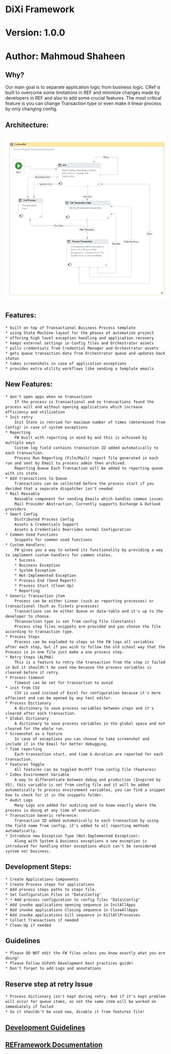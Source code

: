 # DiXi Framework

# Version: 1.0.0

# Author: Mahmoud Shaheen

## Why?
Our main goal is to separate application logic from business logic.
CRef is built to overcome some limitations in REF and minimize changes made by developers in REF and also to add some crucial features.
The most critical feature is you can change Transaction type or even make it linear process by only changing config.

## Architecture:
![](./Documentation/Main.jpg)

## Features:
	* built on top of Transactional Business Process template
	* using State Machine layout for the phases of automation project
	* offering high level exception handling and application recovery
	* keeps external settings in Config files and Orchestrator assets
	* pulls credentials from Credential Manager and Orchestrator assets
	* gets queue transaction data from Orchestrator queue and updates back status
	* takes screenshots in case of application exceptions
	* provides extra utility workflows like sending a template emails

## New Features:
	* don't open apps when no transactions
		If the process is transactional and no transactions found the process will end without opening applications which increase efficiency and utilization
	* Init retry
		Init State is retried for maximum number of times (determined from Config) in case of system exceptions
	* Reporting
  		FW built with reporting in mind by and this is achieved by multiple ways
		Custom log field contains transaction ID added automatically to each transaction.
		Process Run Reporting (File/Mail) report file generated in each run and sent by Email to process admin then archived.
		Reporting Queue Each Transaction will be added to reporting queue with its state.
	* Add transactions to Queue
		Transactions can be collected before the process start if you decided that a separate dispatcher isn't needed
	* Mail Reusable
		Reusable component for sending Emails which handles common issues
		Mail Provider Abstraction, Currently supports Exchange & Outlook providers
	* Smart Config
		Distributed Process Config
		Assets & Credentials Support
		Assets & Credentials Overrides normal Configuration
	* Common Used Functions
		Snippets for common used functions
	* Custom Handlers:
		FW gives you a way to extend its functionality by providing a way to implement custom handlers for common states.
		* Success
		* Business Exception
		* System Exception
		* Not-Implemented Exception
		* Process End (Send Report)
		* Process Start (Clean Up)
		* Reporting
	* Generic Transaction item
		Process can be either Linear (such as reporting processes) or transactional (Such as Tickets processes)
		Transactions can be either Queue or data-table and it's up to the developer to choose.
		Thransaction type is set from config file (Constants)
		Process step files snippets are provided and you choose the file according to transaction type.
	* Process Steps
		Process can be exploded to steps so the FW logs all variables after each step, but if you wish to follow the old school way that the Process is in one file just make a one process step.
	* Retry Steps (ALPHA)
		This is a feature to retry the transaction from the step it failed in but it shouldn't be used now because the process variables is cleared before it retry.
	* Process timeout
		Timeout can be set for transaction to avoid 
	* init from CSV
		CSV is used instead of Excel for configuration because it's more effecient and can be opened by any text editor.
	* Process Dictionary
		A dictionary to save process variables between steps and it's cleared after each transaction.
	* Global Dictionary
		A dictionary to save process variables in the global space and not cleared for the whole run.
	* Screenshot as a feature
		In case of exceptions you can choose to take screenshot and include it in the Email for better debugging.
	* Time reporting
		Each transaction start, end time & duration are reported for each transaction.
	* Features Toggle
		All features can be toggled On/Off from config file (Features)
	* IsDev Environment Variable
		A way to differentiate between debug and production (Inspired by VS), this variable is set from config file and it will be added automatically to process environment variables, you can find a snippet how to check for it in the snippets folder. 
	* Audit Logs
		Many Logs are added for auditing and to know exactly where the process is doing at any time of execution.
	* Transaction Generic reference:
		Transaction ID added automatically to each transaction by using the field name from config, it's added to all reporting methods automatically.
	* Introduce new Exception Type (Not-Implemented Exception):
		Along with System & business exceptions a new exception is introduced for handling other exceptions which can't be considered system nor business.

## Development Steps:
	* Create Applications Components
	* Create Process steps for applications
	* Add process steps paths to steps file.
	* Set Configuration Files in "Data\Config"
	* •	Add process configuration to config files "Data\Config"
	* Add invoke applications opening sequence in InitAllApps
	* Add invoke applications Closing sequence in CloseAllApps
	* Add invoke applications kill sequence in KillAllProcesses
	* Collect Transactions if needed 
	* Clean-Up if needed

## Guidelines
	* Please DO NOT edit the FW files unless you know exactly what you are doing!
	* Please Follow UiPath Development best practices guide!
	* Don't forget to add Logs and annotations

## Reserve step at retry Issue
	* Process dictionary isn't kept during retry. And if it's kept problem will occur for queue items, as not the same item will be worked on immediately if failed
	* So it shouldn't be used now, disable it from features file!


## [Development Guidelines](./Documentation/UiPathBestPractices.pdf)


## [REFramework Documentation](./Documentation/REFrameworkDocumentation.pdf)
